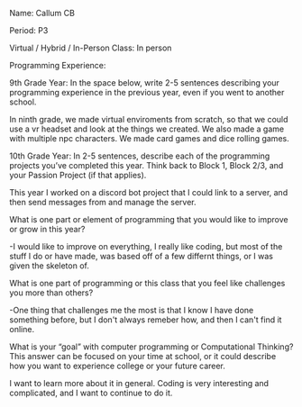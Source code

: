 Name: Callum CB


Period: P3

Virtual / Hybrid / In-Person Class: In person




Programming Experience:


9th Grade Year: In the space below, write 2-5 sentences describing your programming experience in the previous year, even if you went to another school.


In ninth grade, we made virtual enviroments from scratch, so that we could use a vr headset and look at the things we created. We also made a game with multiple npc characters. We made card games and dice rolling games.




10th Grade Year: In 2-5 sentences, describe each of the programming projects you’ve completed this year.  Think back to Block 1, Block 2/3, and your Passion Project (if that applies).


This year I worked on a discord bot project that I could link to a server, and then send messages from and manage the server.




What is one part or element of programming that you would like to improve or grow in this year?


-I would like to improve on everything, I really like coding, but most of the stuff I do or have made, was based off of a few differnt things, or I was given the skeleton of.


What is one part of programming or this class that you feel like challenges you more than others?


-One thing that challenges me the most is that I know I have done something before, but I don't always remeber how, and then I can't find it online.


What is your “goal” with computer programming or Computational Thinking?  This answer can be focused on your time at school, or it could describe how you want to experience college or your future career.

I want to learn more about it in general. Coding is very interesting and complicated, and I want to continue to do it.
